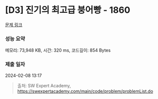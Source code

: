 # [D3] 진기의 최고급 붕어빵 - 1860 

[문제 링크](https://swexpertacademy.com/main/code/problem/problemDetail.do?contestProbId=AV5LsaaqDzYDFAXc) 

### 성능 요약

메모리: 73,948 KB, 시간: 320 ms, 코드길이: 854 Bytes

### 제출 일자

2024-02-08 13:17



> 출처: SW Expert Academy, https://swexpertacademy.com/main/code/problem/problemList.do
